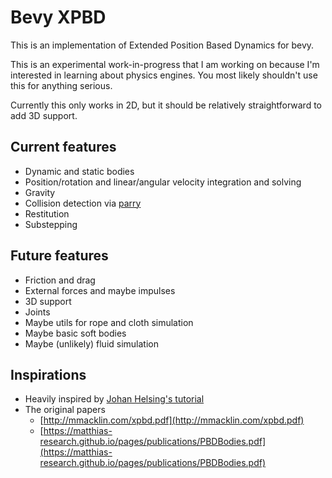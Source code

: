 # Bevy XPBD

This is an implementation of Extended Position Based Dynamics for bevy.

This is an experimental work-in-progress that I am working on because I'm interested in learning about physics engines. You most likely shouldn't use this for anything serious.

Currently this only works in 2D, but it should be relatively straightforward to add 3D support.

## Current features

- Dynamic and static bodies
- Position/rotation and linear/angular velocity integration and solving
- Gravity
- Collision detection via [parry](https://parry.rs)
- Restitution
- Substepping

## Future features

- Friction and drag
- External forces and maybe impulses
- 3D support
- Joints
- Maybe utils for rope and cloth simulation
- Maybe basic soft bodies
- Maybe (unlikely) fluid simulation

## Inspirations

- Heavily inspired by [Johan Helsing's tutorial](https://johanhelsing.studio/posts/bevy_xpbd)
- The original papers
  - [http://mmacklin.com/xpbd.pdf](http://mmacklin.com/xpbd.pdf)
  - [https://matthias-research.github.io/pages/publications/PBDBodies.pdf](https://matthias-research.github.io/pages/publications/PBDBodies.pdf)
